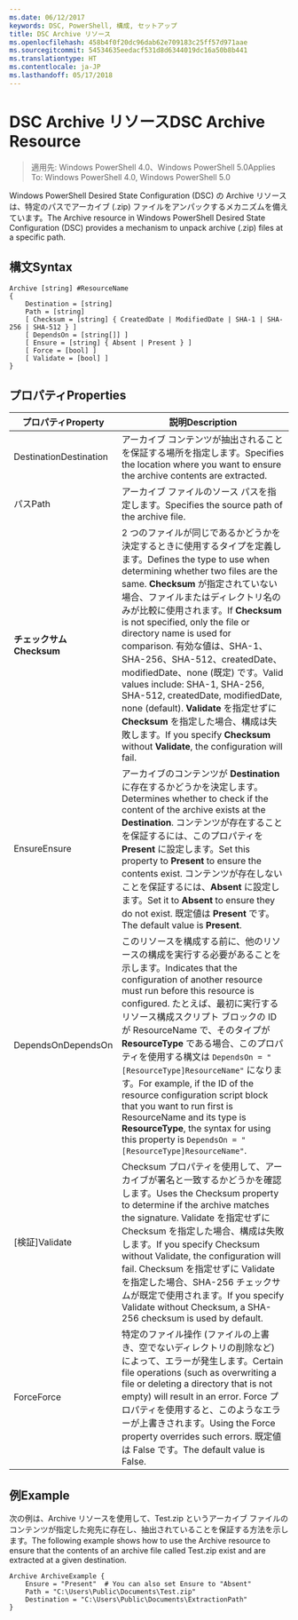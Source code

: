 ```yaml
---
ms.date: 06/12/2017
keywords: DSC, PowerShell, 構成, セットアップ
title: DSC Archive リソース
ms.openlocfilehash: 458b4f0f20dc96dab62e709183c25ff57d971aae
ms.sourcegitcommit: 54534635eedacf531d8d6344019dc16a50b8b441
ms.translationtype: HT
ms.contentlocale: ja-JP
ms.lasthandoff: 05/17/2018
---
```

# <a name="dsc-archive-resource"></a><span data-ttu-id="88a69-103">DSC Archive リソース</span><span class="sxs-lookup"><span data-stu-id="88a69-103">DSC Archive Resource</span></span>

> <span data-ttu-id="88a69-104">適用先: Windows PowerShell 4.0、Windows PowerShell 5.0</span><span class="sxs-lookup"><span data-stu-id="88a69-104">Applies To: Windows PowerShell 4.0, Windows PowerShell 5.0</span></span>

<span data-ttu-id="88a69-105">Windows PowerShell Desired State Configuration (DSC) の Archive リソースは、特定のパスでアーカイブ (.zip) ファイルをアンパックするメカニズムを備えています。</span><span class="sxs-lookup"><span data-stu-id="88a69-105">The Archive resource in Windows PowerShell Desired State Configuration (DSC) provides a mechanism to unpack archive (.zip) files at a specific path.</span></span>

## <a name="syntax"></a><span data-ttu-id="88a69-106">構文</span><span class="sxs-lookup"><span data-stu-id="88a69-106">Syntax</span></span>
```MOF
Archive [string] #ResourceName
{
    Destination = [string]
    Path = [string]
    [ Checksum = [string] { CreatedDate | ModifiedDate | SHA-1 | SHA-256 | SHA-512 } ]
    [ DependsOn = [string[]] ]
    [ Ensure = [string] { Absent | Present } ]
    [ Force = [bool] ]
    [ Validate = [bool] ]
}
```

## <a name="properties"></a><span data-ttu-id="88a69-107">プロパティ</span><span class="sxs-lookup"><span data-stu-id="88a69-107">Properties</span></span>

|  <span data-ttu-id="88a69-108">プロパティ</span><span class="sxs-lookup"><span data-stu-id="88a69-108">Property</span></span>  |  <span data-ttu-id="88a69-109">説明</span><span class="sxs-lookup"><span data-stu-id="88a69-109">Description</span></span>   |
|---|---|
| <span data-ttu-id="88a69-110">Destination</span><span class="sxs-lookup"><span data-stu-id="88a69-110">Destination</span></span>| <span data-ttu-id="88a69-111">アーカイブ コンテンツが抽出されることを保証する場所を指定します。</span><span class="sxs-lookup"><span data-stu-id="88a69-111">Specifies the location where you want to ensure the archive contents are extracted.</span></span>|
| <span data-ttu-id="88a69-112">パス</span><span class="sxs-lookup"><span data-stu-id="88a69-112">Path</span></span>| <span data-ttu-id="88a69-113">アーカイブ ファイルのソース パスを指定します。</span><span class="sxs-lookup"><span data-stu-id="88a69-113">Specifies the source path of the archive file.</span></span>|
| <span data-ttu-id="88a69-114">__チェックサム__</span><span class="sxs-lookup"><span data-stu-id="88a69-114">__Checksum__</span></span>| <span data-ttu-id="88a69-115">2 つのファイルが同じであるかどうかを決定するときに使用するタイプを定義します。</span><span class="sxs-lookup"><span data-stu-id="88a69-115">Defines the type to use when determining whether two files are the same.</span></span> <span data-ttu-id="88a69-116">__Checksum__ が指定されていない場合、ファイルまたはディレクトリ名のみが比較に使用されます。</span><span class="sxs-lookup"><span data-stu-id="88a69-116">If __Checksum__ is not specified, only the file or directory name is used for comparison.</span></span> <span data-ttu-id="88a69-117">有効な値は、SHA-1、SHA-256、SHA-512、createdDate、modifiedDate、none (既定) です。</span><span class="sxs-lookup"><span data-stu-id="88a69-117">Valid values include: SHA-1, SHA-256, SHA-512, createdDate, modifiedDate, none (default).</span></span> <span data-ttu-id="88a69-118">__Validate__ を指定せずに __Checksum__ を指定した場合、構成は失敗します。</span><span class="sxs-lookup"><span data-stu-id="88a69-118">If you specify __Checksum__ without __Validate__, the configuration will fail.</span></span>|
| <span data-ttu-id="88a69-119">Ensure</span><span class="sxs-lookup"><span data-stu-id="88a69-119">Ensure</span></span>| <span data-ttu-id="88a69-120">アーカイブのコンテンツが __Destination__ に存在するかどうかを決定します。</span><span class="sxs-lookup"><span data-stu-id="88a69-120">Determines whether to check if the content of the archive exists at the __Destination__.</span></span> <span data-ttu-id="88a69-121">コンテンツが存在することを保証するには、このプロパティを __Present__ に設定します。</span><span class="sxs-lookup"><span data-stu-id="88a69-121">Set this property to __Present__ to ensure the contents exist.</span></span> <span data-ttu-id="88a69-122">コンテンツが存在しないことを保証するには、__Absent__ に設定します。</span><span class="sxs-lookup"><span data-stu-id="88a69-122">Set it to __Absent__ to ensure they do not exist.</span></span> <span data-ttu-id="88a69-123">既定値は __Present__ です。</span><span class="sxs-lookup"><span data-stu-id="88a69-123">The default value is __Present__.</span></span>|
| <span data-ttu-id="88a69-124">DependsOn</span><span class="sxs-lookup"><span data-stu-id="88a69-124">DependsOn</span></span> | <span data-ttu-id="88a69-125">このリソースを構成する前に、他のリソースの構成を実行する必要があることを示します。</span><span class="sxs-lookup"><span data-stu-id="88a69-125">Indicates that the configuration of another resource must run before this resource is configured.</span></span> <span data-ttu-id="88a69-126">たとえば、最初に実行するリソース構成スクリプト ブロックの ID が ResourceName で、そのタイプが __ResourceType__ である場合、このプロパティを使用する構文は `DependsOn = "[ResourceType]ResourceName"` になります。</span><span class="sxs-lookup"><span data-stu-id="88a69-126">For example, if the ID of the resource configuration script block that you want to run first is ResourceName and its type is __ResourceType__, the syntax for using this property is `DependsOn = "[ResourceType]ResourceName"`.</span></span>|
| <span data-ttu-id="88a69-127">[検証]</span><span class="sxs-lookup"><span data-stu-id="88a69-127">Validate</span></span>| <span data-ttu-id="88a69-128">Checksum プロパティを使用して、アーカイブが署名と一致するかどうかを確認します。</span><span class="sxs-lookup"><span data-stu-id="88a69-128">Uses the Checksum property to determine if the archive matches the signature.</span></span> <span data-ttu-id="88a69-129">Validate を指定せずに Checksum を指定した場合、構成は失敗します。</span><span class="sxs-lookup"><span data-stu-id="88a69-129">If you specify Checksum without Validate, the configuration will fail.</span></span> <span data-ttu-id="88a69-130">Checksum を指定せずに Validate を指定した場合、SHA-256 チェックサムが既定で使用されます。</span><span class="sxs-lookup"><span data-stu-id="88a69-130">If you specify Validate without Checksum, a SHA-256 checksum is used by default.</span></span>|
| <span data-ttu-id="88a69-131">Force</span><span class="sxs-lookup"><span data-stu-id="88a69-131">Force</span></span>| <span data-ttu-id="88a69-132">特定のファイル操作 (ファイルの上書き、空でないディレクトリの削除など) によって、エラーが発生します。</span><span class="sxs-lookup"><span data-stu-id="88a69-132">Certain file operations (such as overwriting a file or deleting a directory that is not empty) will result in an error.</span></span> <span data-ttu-id="88a69-133">Force プロパティを使用すると、このようなエラーが上書きされます。</span><span class="sxs-lookup"><span data-stu-id="88a69-133">Using the Force property overrides such errors.</span></span> <span data-ttu-id="88a69-134">既定値は False です。</span><span class="sxs-lookup"><span data-stu-id="88a69-134">The default value is False.</span></span>|

## <a name="example"></a><span data-ttu-id="88a69-135">例</span><span class="sxs-lookup"><span data-stu-id="88a69-135">Example</span></span>

<span data-ttu-id="88a69-136">次の例は、Archive リソースを使用して、Test.zip というアーカイブ ファイルのコンテンツが指定した宛先に存在し、抽出されていることを保証する方法を示します。</span><span class="sxs-lookup"><span data-stu-id="88a69-136">The following example shows how to use the Archive resource to ensure that the contents of an archive file called Test.zip exist and are extracted at a given destination.</span></span>

```
Archive ArchiveExample {
    Ensure = "Present"  # You can also set Ensure to "Absent"
    Path = "C:\Users\Public\Documents\Test.zip"
    Destination = "C:\Users\Public\Documents\ExtractionPath"
}
```